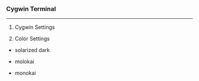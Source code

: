 ### Cygwin Terminal

-----

1. Cygwin Settings

2. Color Settings

 * solarized dark

 * molokai

 * monokai
